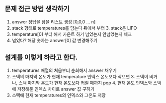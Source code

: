 ## 문제 접근 방법 생각하기

1. answer 정답을 담을 리스트 생성 [0,0,0 ... n]
2. stack 형태로 temperatures를 담는다 뒤에서 부터
   3. stack은 LIFO
4. temperature[0] 부터 해서 카운트 하기 넘었는지 안넘었는지 체크
5. 넘었다? 해당 숫자는 answer[0] 값 변경해주기


## 설계를 이렇게 하라고 한다.

1. temperatures 배열의 처음부터 순회해서 answer 채우기
2. 스택의 마지막 온도가 현재 temperature 인덱스 온도보다 작으면
   3. 스택이 비거나, 스택 마지막 온도가 현재 온도보다 커질 때까지 pop
   4. 현재 온도 인덱스와 스택에 저장해둔 인덱스 차이로 answer 값 구하기
5. 스택에 현재 temperatures의 인덱스와 그온도 저장